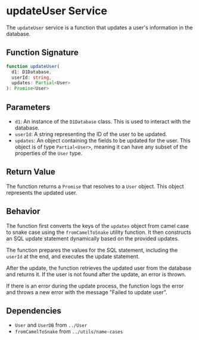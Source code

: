 # updateUser Service

The `updateUser` service is a function that updates a user's information in the database.

## Function Signature

```typescript
function updateUser(
  d1: D1Database,
  userId: string,
  updates: Partial<User>
): Promise<User>
```

## Parameters

- `d1`: An instance of the `D1Database` class. This is used to interact with the database.
- `userId`: A string representing the ID of the user to be updated.
- `updates`: An object containing the fields to be updated for the user. This object is of type `Partial<User>`, meaning it can have any subset of the properties of the `User` type.

## Return Value

The function returns a `Promise` that resolves to a `User` object. This object represents the updated user.

## Behavior

The function first converts the keys of the `updates` object from camel case to snake case using the `fromCamelToSnake` utility function. It then constructs an SQL update statement dynamically based on the provided updates.

The function prepares the values for the SQL statement, including the `userId` at the end, and executes the update statement.

After the update, the function retrieves the updated user from the database and returns it. If the user is not found after the update, an error is thrown.

If there is an error during the update process, the function logs the error and throws a new error with the message "Failed to update user".

## Dependencies

- `User` and `UserDB` from `../User`
- `fromCamelToSnake` from `../utils/name-сases`